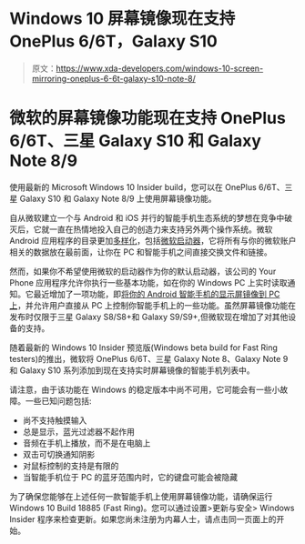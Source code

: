 # Windows 10 屏幕镜像现在支持 OnePlus 6/6T，Galaxy S10

> 原文：<https://www.xda-developers.com/windows-10-screen-mirroring-oneplus-6-6t-galaxy-s10-note-8/>

# 微软的屏幕镜像功能现在支持 OnePlus 6/6T、三星 Galaxy S10 和 Galaxy Note 8/9

使用最新的 Microsoft Windows 10 Insider build，您可以在 OnePlus 6/6T、三星 Galaxy S10 和 Galaxy Note 8/9 上使用屏幕镜像功能。

自从微软建立一个与 Android 和 iOS 并行的智能手机生态系统的梦想在竞争中破灭后，它就一直在热情地投入自己的创造力来支持另外两个操作系统。微软 Android 应用程序的目录更加[多样化](https://play.google.com/store/apps/developer?id=Microsoft+Corporation&hl=en)，包括[微软启动器](https://www.xda-developers.com/microsoft-launcher-5-0-feed-ui-timeline-windows-10-support-android-app-mirroring/)，它将所有与你的微软账户相关的数据放在最前面，让你在 PC 和智能手机之间直接交换文件和链接。

然而，如果你不希望使用微软的启动器作为你的默认启动器，该公司的 Your Phone 应用程序允许你执行一些基本功能，如在你的 Windows PC 上实时读取通知。它最近增加了一项功能，即[将你的 Android 智能手机的显示屏镜像到 PC 上](https://www.xda-developers.com/windows-10-android-app-mirroring-insider-build/)，并允许用户直接从 PC 上控制你智能手机上的一些功能。虽然屏幕镜像功能在发布时仅限于三星 Galaxy S8/S8+和 Galaxy S9/S9+,但微软现在增加了对其他设备的支持。

随着最新的 Windows 10 Insider 预览版(Windows beta build for Fast Ring testers)的推出，微软将 OnePlus 6/6T、三星 Galaxy Note 8、Galaxy Note 9 和 Galaxy S10 系列添加到现在支持实时屏幕镜像的智能手机列表中。

请注意，由于该功能在 Windows 的稳定版本中尚不可用，它可能会有一些小故障。一些已知问题包括:

*   尚不支持触摸输入
*   总是显示，蓝光过滤器不起作用
*   音频在手机上播放，而不是在电脑上
*   双击可切换通知阴影
*   对鼠标控制的支持是有限的
*   当智能手机位于 PC 的蓝牙范围内时，它的键盘可能会被隐藏

为了确保您能够在上述任何一款智能手机上使用屏幕镜像功能，请确保运行 Windows 10 Build 18885 (Fast Ring)。您可以通过设置>更新与安全> Windows Insider 程序来检查更新。如果您尚未注册为内幕人士，请点击同一页面上的开始。